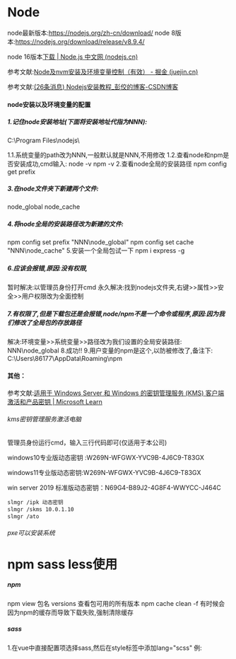 # Node

node最新版本:https://nodejs.org/zh-cn/download/
node 8版本:https://nodejs.org/download/release/v8.9.4/

node 16版本[下载 | Node.js 中文网 (nodejs.cn)](https://nodejs.cn/download/)

参考文献:[Node及nvm安装及环境变量控制（有效） - 掘金 (juejin.cn)](https://juejin.cn/post/7034518395643133983)

参考文献:[(26条消息) Nodejs安装教程_彭佼的博客-CSDN博客](https://blog.csdn.net/qq_48485223/article/details/122709354?ops_request_misc=%7B%22request%5Fid%22%3A%22167840918916782425158853%22%2C%22scm%22%3A%2220140713.130102334..%22%7D&request_id=167840918916782425158853&biz_id=0&utm_medium=distribute.pc_search_result.none-task-blog-2~all~top_positive~default-1-122709354-null-null.142^v73^control,201^v4^add_ask,239^v2^insert_chatgpt&utm_term=安装node&spm=1018.2226.3001.4187)



#### node安装以及环境变量的配置

##### 1.记住node安装地址(下面将安装地址代指为NNN): 

C:\Program Files\nodejs\

1.1.系统变量的path改为NNN,一般默认就是NNN,不用修改
1.2.查看node和npm是否安装成功,cmd输入:
node -v
npm -v
2.查看node全局的安装路径
npm config get prefix

##### 3.在node文件夹下新建两个文件: 
node_global
node_cache
##### 4.将node全局的安装路径改为新建的文件: 
npm config set prefix "NNN\node_global"
npm config set cache "NNN\node_cache"
5.安装一个全局包试一下
npm i express -g

##### 6.应该会报错,原因:没有权限,
暂时解决:以管理员身份打开cmd
永久解决:找到nodejs文件夹,右键>>属性>>安全>>用户权限改为全面控制
##### 7.有权限了,但是下载包还是会报错,node/npm不是一个命令或程序,原因:因为我们修改了全局包的存放路径
解决:环境变量>>系统变量>>路径改为我们设置的全局安装路径:
NNN\node_global
8.成功!!
9.用户变量的npm是这个,以防被修改了,备注下: C:\Users\86177\AppData\Roaming\npm



#### 其他：

参考文献:[适用于 Windows Server 和 Windows 的密钥管理服务 (KMS) 客户端激活和产品密钥 | Microsoft Learn](https://learn.microsoft.com/zh-cn/windows-server/get-started/kms-client-activation-keys#windows-10-all-supported-semi-annual-channel-versions)

###### kms密钥管理服务激活电脑

管理员身份运行cmd，输入三行代码即可(仅适用于本公司)

windows10专业版动态密钥 :W269N-WFGWX-YVC9B-4J6C9-T83GX

windows11专业版动态密钥:W269N-WFGWX-YVC9B-4J6C9-T83GX

win server 2019 标准版动态密钥：N69G4-B89J2-4G8F4-WWYCC-J464C

```
slmgr /ipk 动态密钥
slmgr /skms 10.0.1.10
slmgr /ato
```

###### pxe可以安装系统



# npm sass less使用

##### npm
npm view 包名 versions 查看包可用的所有版本
npm cache clean -f 有时候会因为npm的缓存而导致下载失败,强制清除缓存

##### sass
1.在vue中直接配置项选择sass,然后在style标签中添加lang="scss"
例:<style lang="scss" scoped>

2.没有提前配置(不建议
2.1.终端输入 npm i sass-loader -D
2.2.标签添加
例:<style lang="scss" scoped>

##### less
在vue中使用less,只需两步
1.终端输入 npm install --save-dev less-loader less
2.标签添加
例:<style lang="less" scoped>

sass和less的原生使用
使用vscode搭配easy sass/easy less使用,该插件会将后缀为.less/.scss的文件编译并生成一个css的文件,我们在html中引入这个css即可



# 切图

#### 像素大厨
像素大厨可以直接使用vw单位来进行测量.1vw=1%100的窗口宽度.
像素大厨可以使用png和psd进行开发.

#### PS切图
pxCook参考文档:https://www.fancynode.com.cn/pxcook/slice#ps

1.点击图层,右键选择,快速导出PNG (png图片格式背景为透明
2.点击图层,右键选择,导出为...,可以选择多种存储格式

3.pxCook插件切图,打开像素大厨给ps安装pxCook插件,重启ps打开后,在扩展程序中找到pxCook

![](./img/pxCook操作.png)


3.1.点击图层>>pxcook标记>>导出到本地 (默认为png格式
3.2.可以标记多个,导出所有到本地 (注意:标记不取消,之前导过的会重复导出

##### 其他:

如果设计图大小不是1X的,可以使用ps进行裁剪和设置图片像素大小

遇到需要多个图层合并的效果可以使用快捷键:
shift键选中多个图层,ctrl + E,可以合并图层

调节亮度在显示器下方

电脑不具有蓝牙



# GIT

git下载地址:[Git - Downloads (git-scm.com)](https://git-scm.com/downloads)

git参考文档:[Git - 获取 Git 仓库 (git-scm.com)](https://git-scm.com/book/zh/v2/Git-基础-获取-Git-仓库)

git参考文档:[(12条消息) 关于Git这一篇就够了_17岁boy想当攻城狮的博客-CSDN博客](https://blog.csdn.net/bjbz_cxy/article/details/116703787)

git参考文档:[(12条消息) Git系列（一）、Git基础教程【建议收藏】_git 基础_一宿君的博客-CSDN博客](https://blog.csdn.net/qq_52596258/article/details/119643715?ops_request_misc=%7B%22request%5Fid%22%3A%22167892675616800211581487%22%2C%22scm%22%3A%2220140713.130102334..%22%7D&request_id=167892675616800211581487&biz_id=0&utm_medium=distribute.pc_search_result.none-task-blog-2~all~top_positive~default-2-119643715-null-null.142^v73^control,201^v4^add_ask,239^v2^insert_chatgpt&utm_term=git&spm=1018.2226.3001.4187)



##### 配置githup的ssh地址

git bush中输入:
**ssh-keygen -t rsa -C "3071449254@qq.com"**
回车回车回车
此时在/c/Users/yaolei/.ssh文件夹下生成了两个文件 (个人地址
id_rsa:私钥，不能泄露出去
id_rsa.pub:公钥，可以告诉任何人
**githup>>右侧头像>>设置>>密钥>>New SSH Key**
输入title:随便写
**输入key:在gitbash中的提示地址中找到.ssh文件夹>>id_rsa.pub,复制文件内容粘贴**
Add SSH key
检测SSH key是否配置成功,cmd输入ssh -T git@git网站,例:
ssh -T git@github.com
看到这句话说明安装成功了,有时网络问题,需要等一下
Hi ya0lei! You've successfully authenticated, but GitHub does not provide shell access.
可能在提交代码的时候让你输入用户名和邮箱,vscode终端输入:
git config --global user.name "你的用户名"
git config --global user.email "你的邮箱"



#### git有仓库在本地拉取代码

**1**.githup创建仓库

**2**.cmd输入git clone "远程地址" (注意:ssh密钥每台电脑不一样,换了电脑需要重新配置,但是https是可以访问的,只是需要输入git账号密码

**3**.在本地提交代码
git add . (提交所有文件到暂存区
git commit -m "第一次提交代码" (把暂存区的代码提交到远程

**4**.在远程提交代码

git pull (拉取远程的代码并且合并到本地
git push (代码发到远程



#### git有仓库在本地建立链接

**1**.githup创建仓库
**2**.在本地文件初始化git
在本地文件中cmd,输入:

git init (初始化当前仓库,会创建一个git文件
ls -ah (查看隐藏目录,看是否有git,也可以直接点开文件夹看是否生成了一个git文件

**3**.在本地提交代码

git add . (提交所有文件到暂存区

git commit -m "第一次提交代码"

**4**.在远程提交代码

git remote add origin ssh地址 (关联远程仓库

git pull (拉取远程的代码而且合并到本地,提交之前需要建立分支
git push (代码发到远程



#### git建立分支

vscode左下角点点点

git checkout -b yaolei (创建分支并切换
git checkout yaolei (切换到指定的分支

**git push -u origin master** (master分支推送到远程,-u表示记住远程分支,下次推送直接git push

git merge yaolei (合并当前的分支到主分支
git branch -a (查看所有的分支
git branch -D yaolei (删除本地分支,如果要删除master,记得把默认主分支切换成其他的分支,默认主分支是无法删除的
git push origin --delete yaolei (删除远程分支

git checkout -- file (将文件撤销回到最近一次修改的状态

##### git其他:

**工作区**:vscode的文件目录

**暂存区**:git文件夹下的index,本地的

**版本库**:git文件夹,git的本地版本仓库

文件状态:  

**未跟踪**  **U**字母开头

**已修改**  **M**字母开头

**已暂存**  **A**字母开头 

**注意**:本地分支存在于本地的git文件中,远程分支在git官网上,所以删除分支先删本地,再删远程为好!

| 语法:                     | 作用:                                                       |
| ------------------------- | ----------------------------------------------------------- |
| git add 文件地址          | 添加单个文件,根目录下可以直接写文件名,更目录文件夹/文件名ls |
| git config --list         | 查看git当前的配置,用户名和邮箱也可以看到                    |
| git log                   | 查看历史提交日志,看看刚才提交是否成功了                     |
| git status                | 查看git的状态,可以看哪些文件被修改了                        |
| git reset HEAD .          | 移除所有暂存文件                                            |
| git restore --staged file | 撤回暂存区的修改,暂存区撤回后记得工作区也撤回一下           |
| git rm 文件名             | 工作区和版本库同时删除此文件                                |
| git remote -v             | 查看远程仓库地址                                            |





# Angular

Angular参考文献:[Angular - 理解 Angular](https://angular.cn/guide/understanding-angular-overview)

Angular参考文档:[(14条消息) angular框架简介基础与使用（全文2w8字）前端框架angular_百事可口的博客-CSDN博客](https://blog.csdn.net/qq_38594056/article/details/124546547?ops_request_misc=%7B%22request%5Fid%22%3A%22167930149816800225548471%22%2C%22scm%22%3A%2220140713.130102334..%22%7D&request_id=167930149816800225548471&biz_id=0&utm_medium=distribute.pc_search_result.none-task-blog-2~all~top_click~default-2-124546547-null-null.142^v74^wechat,201^v4^add_ask,239^v2^insert_chatgpt&utm_term=angular&spm=1018.2226.3001.4187)

Angular参考文档:[(14条消息) 也许是全网最全的 Angular 新手入门指南_angular入门教程_萌萌哒の瑞萌萌的博客-CSDN博客](https://blog.csdn.net/weixin_46232841/article/details/124918326?ops_request_misc=%7B%22request%5Fid%22%3A%22167930149816800225548471%22%2C%22scm%22%3A%2220140713.130102334..%22%7D&request_id=167930149816800225548471&biz_id=0&utm_medium=distribute.pc_search_result.none-task-blog-2~all~top_positive~default-1-124918326-null-null.142^v74^wechat,201^v4^add_ask,239^v2^insert_chatgpt&utm_term=angular&spm=1018.2226.3001.4187)

Angular组件库:[穿梭框(Transfer) | NG-ZORRO (ant.design)](https://ng.ant.design/components/transfer/zh)

**介绍**:
谷歌开发,  单页面应用,mvvm?更像mvc,基于ts,封装了webpack

**文件关系**:
main.ts入口,启动模块app.module.ts
src/app/app.module.ts引入各种功能.导出
模板在.html
样式在.css
测试在.spec.ts
数据方法在.component.ts
文件关联在.component.ts

#### 环境:
npm config set registry https://registry.npm.taobao.org (切换淘宝镜像源
npm install -g typescript (全局安装ts
npm install @angular/cli -g(全局安装Angular cli
ng v (查看是否安装成功

新建Angular项目:
前提条件:node版本≥10.9
1.搭建运行项目
ng new 项目名
cd ./项目名
ng serve -o (-o可以自动打开地址,不加-o也可以
ctrl c (结束运行

**在此系统上禁止运行脚本yarn或vue,解决**:
win + s搜索PowerShell,以管理员运行,输入:
set-ExecutionPolicy RemoteSigned
输入:y

#### cli新建文件

默认在src/app文件夹下创建

| 语法:                              | 作用:                        |
| ---------------------------------- | ---------------------------- |
| ng g c components/my-new-component | 在src/app/components新建组件 |
| ng g c my-new-component            | 新建组件                     |
| ng g cl my-new-class               | 新建class                    |
| ng g d my-new-directive            | 新建指令                     |
| ng g e my-new-enum                 | 新建枚举                     |
| ng g m my-new-module               | 新建模块                     |
| ng g p my-new-pipe                 | 新建管道                     |
| ng g s my-new-service              | 新建服务                     |

#### Angular生命周期

| 生命周期:               | 触发时机:                                                    |
| ----------------------- | ------------------------------------------------------------ |
| ngOnChanges()           | 给html模板绑定数据和方法触发,后续数据变化也触发,如果html没绑定任何东西不触发 |
| ngOnInit()              | 初始化,显示模板绑定的数据,方法,只执行一次                    |
| ngDoCheck()             | 自定义监听变化,在ngOnChanges无法监听到某个值的变化时使用     |
| ngAfterContentInit()    | 内容投影插入后,只执行一次                                    |
| ngAfterContentChecked() | 内容投影更新时                                               |
| ngAfterViewInit()       | 初始化视图后,只执行一次                                      |
| ngAfterViewChecked()    | 视图变化时                                                   |
| ngOnDestroy()           | 指令,组件销毁后                                              |



**Angular可以自动测试**
ng test

安装vsCode的Angular插件
名称: Angular Language Service
名称: Angular 10 Snippets - TypeScript, Html, Angular 

插件快捷语法:
ng-component (生成component.ts的代码块,用命令可以快速创建代码,用不上

#### 语法:

具体语法详见家里蹲

| 语法:                                                        | 作用:                                            |
| ------------------------------------------------------------ | ------------------------------------------------ |
| {{ msg }}                                                    | 插值表达式,同vue                                 |
| [ id ]="动态值"                                              | 自定义属性,同vue的 :属性=动态值                  |
| ( click )="自定义事件()"                                     | 绑定自定义事件,同vue的 @click="自定义事件"       |
| [ innerHTML ]="内容"                                         | 绑定html内容                                     |
| <li *ngFor="let item of list;let key=index">{{ item }}</li>  | 循环                                             |
| <div *ngTf="flag"></div>                                     | if                                               |
| <div [ngClass]="{'类名1':true,'类名2':false,'类名3':flag==true}"></div> | 决定类名是否生效,可以写表达式                    |
| [ngstyle]                                                    | 样式                                             |
| {{ XXX \| XXX }}                                             | 管道                                             |
| <input [(ngModel)]="数据"></input>                           | 同vue的v-model                                   |
| :host                                                        | Anguar的伪类选择器,让样式只作用于自己,不给子元素 |
| :host(.a)                                                    | 选择自身子元素的所有.a                           |
| :host-context(.a)                                            | 选择自身祖先元素中的所有.a                       |
| <div #name></div>                                            | 同vue的ref                                       |



# Angular组件库

ng-zorro-antd的使用:

1.**引入组件库**:
ng add ng-zorro-antd
2.**配置**:
Angular会自动配置,无需手动引入
![](./img/NG组件库配置.png)

3.**使用组件**:

1.需要什么组件就在app.model.ts文件中引入＋注册
2.在官网复制css,html,js

注意:在app.model.ts中引入后所有的组件都可以使用了,无需重复引入
注意:Angular和NG库的版本需保持一致
npm uninstall ng-zorro-antd （卸载）
npm install ng-zorro-antd@7.5.1 --save （安装）



# 小技巧

## debug

debug参考文档:[源工具概述 - Microsoft Edge Development | Microsoft Learn](https://learn.microsoft.com/zh-cn/microsoft-edge/devtools-guide-chromium/sources/)

书写代码时添加断点,使用关键词: debugger;

新增jQuery笔记,新增CSS3动画笔记,新增Angular笔记

## 文字超宽变省略号:

**1.单行css**
width: 400px;
overflow: hidden;
white-space: nowrap;
text-overflow: ellipsis;

**2.多行文本超宽变省略号**
display: -webkit-box;
          -webkit-line-clamp: 2;
          -webkit-box-orient: vertical;
          overflow: hidden;

**3.字符长度,正则替换**
// 获取字符的长度,超过指定长度,把超出的部分替换为...
let str = item.contents;
if (str.length > 200) {
// 正则替换
 str = str.replace(str.slice(160), "...");
}

## 时间格式化

目标格式:2022-04-20 19:01:09
1.引入moment.js
2.moment('2022-04-20T19:01:09+08:00').format('YYYY-MM-DD HH:mm:ss');

## rem适配的另一种方式

更加方便的计算一个元素具有多少rem
**设置html的font-size为13.33334vw**后,在750设计稿下,直接原图测量尺寸,(xxx = 测量的尺寸 / 100),在代码中写xxxrem即可,其他尺寸要麻烦一些,如下:
**最终值(rem单位) = 750设计稿下测量的px单位 / 100**
最终值(rem单位) = 375设计稿下测量的px单位 / 50
最终值(rem单位) = 其他设计稿下测量的px单位 / (其他设计稿尺寸/375*50)



开关,兄弟选择器
轮播图
全屏滚动
锚点链接
tabbar
loading



antdesin
vant
element    
layui
小程序

echats

winCss

环境变量

gis